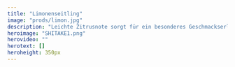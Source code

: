 ```yaml
---
title: "Limonenseitling"
image: "prods/limon.jpg"
description: "Leichte Zitrusnote sorgt für ein besonderes Geschmackserlebnis, welche besonders gut zu Fischgerichten passt."
heroimage: "SHITAKE1.png"
herovideo: ""
herotext: []
heroheight: 350px
---
```

